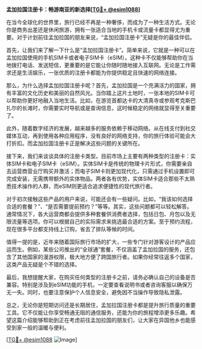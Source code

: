 **孟加拉国注册卡：畅游南亚的新选择[[TG💪+ @esim1088](https://t.me/s/esim1088)]**

在当今全球化的世界里，旅行已经不再是一种奢侈，而成为了一种生活方式。无论你是商务出差还是休闲旅游，拥有一张适合当地的手机卡或流量卡都显得尤为重要。对于计划前往孟加拉国的朋友来说，“孟加拉国注册卡”无疑是你的最佳伴侣。

首先，让我们来了解一下什么是“孟加拉国注册卡”。简单来说，它就是一种可以在孟加拉国使用的手机SIM卡或者电子SIM卡（eSIM）。这种卡不仅能够帮助你在当地拨打电话、发送短信，更重要的是它能让你随时随地接入互联网。无论是工作需求还是生活娱乐，一张优质的注册卡都能为你提供稳定且快速的网络连接。

那么，为什么选择孟加拉国注册卡呢？首先，孟加拉国是一个充满活力的国家，拥有丰富的文化历史和美丽的自然风光。当你踏上这片土地时，一张本地的SIM卡可以帮助你更好地融入当地生活。比如，在游览首都达卡的大清真寺或参观考克斯巴扎尔的长滩时，你需要实时导航或是查询信息，这时候稳定的网络就显得至关重要了。

此外，随着数字经济的发展，越来越多的服务依赖于移动网络。从在线支付到社交媒体互动，再到使用各种应用程序，没有良好的网络支持，你的旅行体验可能会大打折扣。而孟加拉国注册卡正是解决这些问题的关键所在。

接下来，我们来谈谈具体的注册卡类型。目前市场上主要有两种类型的注册卡：实体SIM卡和电子SIM卡（eSIM）。实体SIM卡是传统的物理卡片形式，你需要亲自去运营商营业厅购买并激活；而电子SIM卡则更加现代化，只需通过手机设置即可完成安装，无需携带额外的实体物品。两者各有优势，实体SIM卡适合那些不太熟悉技术操作的人群，而eSIM则更适合追求便捷性的现代旅行者。

对于初次接触这些产品的用户来说，可能还会有一些疑问。比如，“我该如何选择合适的套餐？”、“是否需要提前预约？”等等。其实，这些问题都可以轻松解答。通常情况下，各大运营商都会提供多种套餐供消费者选择，包括日包、月包以及无限流量等选项。你可以根据自己的实际需求来挑选最合适的方案。至于预约流程，现在很多平台都支持线上订购，省去了排队等候的时间。

值得一提的是，近年来随着国际旅行市场的扩大，一些专门针对游客设计的产品应运而生。例如，某些公司推出的“全球通”套餐，不仅涵盖了孟加拉国的服务，还包含了其他国家的漫游权限，极大地方便了跨国旅行者。如果你经常往返多个国家，这类产品无疑是个不错的选择。

最后，我想提醒大家，在购买任何类型的注册卡之前，请务必确认自己的设备是否兼容。特别是涉及到eSIM功能的手机，一定要查看说明书或者咨询客服以确保万无一失。同时，也要注意保护个人信息安全，避免因不当操作导致隐私泄露。

总之，无论你是短期访问还是长期居住，孟加拉国注册卡都是提升旅行质量的重要工具。它不仅能让你享受畅通无阻的通信服务，还能为你的旅程增添更多乐趣。希望这篇介绍能够帮助到正在考虑前往孟加拉国的朋友们，让大家在异国他乡也能感受到家一般的温暖与便利。

[[TG💪+ @esim1088](https://t.me/s/esim1088) ![Image](https://i.postimg.cc/4NQfJmqS/Snipaste-2025-05-13-00-14-12.png)]
